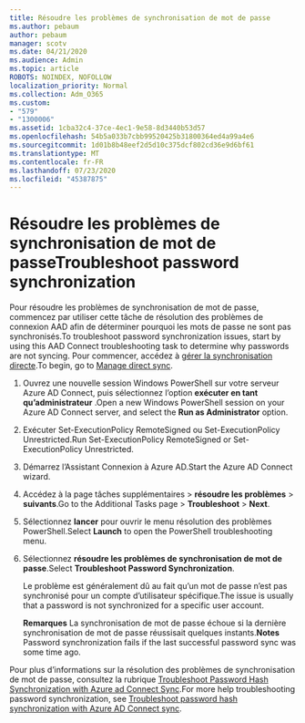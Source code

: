 ```yaml
---
title: Résoudre les problèmes de synchronisation de mot de passe
ms.author: pebaum
author: pebaum
manager: scotv
ms.date: 04/21/2020
ms.audience: Admin
ms.topic: article
ROBOTS: NOINDEX, NOFOLLOW
localization_priority: Normal
ms.collection: Adm_O365
ms.custom:
- "579"
- "1300006"
ms.assetid: 1cba32c4-37ce-4ec1-9e58-8d3440b53d57
ms.openlocfilehash: 54b5a033b7cbb99520425b31800364ed4a99a4e6
ms.sourcegitcommit: 1d01b8b48eef2d5d10c375dcf802cd36e9d6bf61
ms.translationtype: MT
ms.contentlocale: fr-FR
ms.lasthandoff: 07/23/2020
ms.locfileid: "45387875"
---
```

# <a name="troubleshoot-password-synchronization"></a><span data-ttu-id="2493b-102">Résoudre les problèmes de synchronisation de mot de passe</span><span class="sxs-lookup"><span data-stu-id="2493b-102">Troubleshoot password synchronization</span></span>

<span data-ttu-id="2493b-103">Pour résoudre les problèmes de synchronisation de mot de passe, commencez par utiliser cette tâche de résolution des problèmes de connexion AAD afin de déterminer pourquoi les mots de passe ne sont pas synchronisés.</span><span class="sxs-lookup"><span data-stu-id="2493b-103">To troubleshoot password synchronization issues, start by using this AAD Connect troubleshooting task to determine why passwords are not syncing.</span></span> <span data-ttu-id="2493b-104">Pour commencer, accédez à [gérer la synchronisation directe](https://admin.microsoft.com/AdminPortal/Home#/dirsyncmanagement).</span><span class="sxs-lookup"><span data-stu-id="2493b-104">To begin, go to [Manage direct sync](https://admin.microsoft.com/AdminPortal/Home#/dirsyncmanagement).</span></span>  

1. <span data-ttu-id="2493b-105">Ouvrez une nouvelle session Windows PowerShell sur votre serveur Azure AD Connect, puis sélectionnez l’option **exécuter en tant qu’administrateur** .</span><span class="sxs-lookup"><span data-stu-id="2493b-105">Open a new Windows PowerShell session on your Azure AD Connect server, and select the **Run as Administrator** option.</span></span>

2. <span data-ttu-id="2493b-106">Exécuter Set-ExecutionPolicy RemoteSigned ou Set-ExecutionPolicy Unrestricted.</span><span class="sxs-lookup"><span data-stu-id="2493b-106">Run Set-ExecutionPolicy RemoteSigned or Set-ExecutionPolicy Unrestricted.</span></span>

3. <span data-ttu-id="2493b-107">Démarrez l’Assistant Connexion à Azure AD.</span><span class="sxs-lookup"><span data-stu-id="2493b-107">Start the Azure AD Connect wizard.</span></span>

4. <span data-ttu-id="2493b-108">Accédez à la page tâches supplémentaires > **résoudre les problèmes**  >  **suivants**.</span><span class="sxs-lookup"><span data-stu-id="2493b-108">Go to the Additional Tasks page > **Troubleshoot** > **Next**.</span></span>

5. <span data-ttu-id="2493b-109">Sélectionnez **lancer** pour ouvrir le menu résolution des problèmes PowerShell.</span><span class="sxs-lookup"><span data-stu-id="2493b-109">Select **Launch** to open the PowerShell troubleshooting menu.</span></span>

6. <span data-ttu-id="2493b-110">Sélectionnez **résoudre les problèmes de synchronisation de mot de passe**.</span><span class="sxs-lookup"><span data-stu-id="2493b-110">Select **Troubleshoot Password Synchronization**.</span></span>

    <span data-ttu-id="2493b-111">Le problème est généralement dû au fait qu’un mot de passe n’est pas synchronisé pour un compte d’utilisateur spécifique.</span><span class="sxs-lookup"><span data-stu-id="2493b-111">The issue is usually that a password is not synchronized for a specific user account.</span></span>

    <span data-ttu-id="2493b-112">**Remarques** La synchronisation de mot de passe échoue si la dernière synchronisation de mot de passe réussisait quelques instants.</span><span class="sxs-lookup"><span data-stu-id="2493b-112">**Notes** Password synchronization fails if the last successful password sync was some time ago.</span></span>

<span data-ttu-id="2493b-113">Pour plus d’informations sur la résolution des problèmes de synchronisation de mot de passe, consultez la rubrique [Troubleshoot Password Hash Synchronization with Azure ad Connect Sync](https://docs.microsoft.com/azure/active-directory/hybrid/tshoot-connect-password-hash-synchronization).</span><span class="sxs-lookup"><span data-stu-id="2493b-113">For more help troubleshooting password synchronization, see [Troubleshoot password hash synchronization with Azure AD Connect sync](https://docs.microsoft.com/azure/active-directory/hybrid/tshoot-connect-password-hash-synchronization).</span></span>
